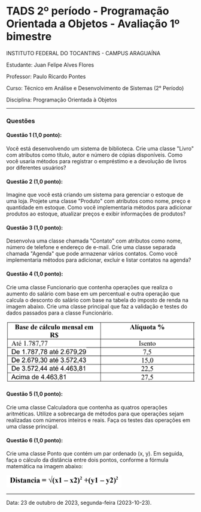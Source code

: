 # TADS 2º período - Programação Orientada a Objetos - Avaliação 1º bimestre

<p>INSTITUTO FEDERAL DO TOCANTINS - CAMPUS ARAGUAÍNA</p>
<p>Estudante: Juan Felipe Alves Flores</p>
<p>Professor: Paulo Ricardo Pontes</p>
<p>Curso: Técnico em Análise e Desenvolvimento de Sistemas (2° Período)</p>
<p>Disciplina: Programação Orientada à Objetos</p>

<hr></hr>

### Questões

#### Questão 1 (1,0 ponto):
<p>
Você está desenvolvendo um sistema de biblioteca. Crie uma classe "Livro" com atributos como título, autor e número de cópias disponíveis. Como você usaria métodos para registrar o empréstimo e a devolução de livros por diferentes usuários?
</p>

#### Questão 2 (1,0 ponto):
<p>
Imagine que você está criando um sistema para gerenciar o estoque de uma loja. Projete uma classe "Produto" com atributos como nome, preço e quantidade em estoque. Como você implementaria métodos para adicionar produtos ao estoque, atualizar preços e exibir informações de produtos?
</p>

#### Questão 3 (1,0 ponto):
<p>
Desenvolva uma classe chamada "Contato" com atributos como nome, número de telefone e endereço de e-mail. Crie uma classe separada chamada "Agenda" que pode armazenar vários contatos. Como você implementaria métodos para adicionar, excluir e listar contatos na agenda?
</p>

#### Questão 4 (1,0 ponto):
<p>
Crie uma classe Funcionario que contenha operações que realiza o aumento do salário com base em um percentual e outra operação que calcula o desconto do salário com base na tabela do imposto de renda na imagem abaixo. Crie uma classe principal que faz a validação e testes do dados passados para a classe Funcionário.

![Imagem da tabela de cálculo do Imposto de Renda](README_Images/impostoRendaTabela.png)
</p>

#### Questão 5 (1,0 ponto):
<p>
Crie uma classe Calculadora que contenha as quatros operações aritméticas. Utilize a sobrecarga de métodos para que operações sejam realizadas com números inteiros e reais. Faça os testes das operações em uma classe principal.
</p>

#### Questão 6 (1,0 ponto):
<p>
Crie uma classe Ponto que contém um par ordenado (x, y). Em seguida, faça o cálculo da distância entre dois pontos, conforme a fórmula matemática na imagem abaixo:

![Imagem da fórmula de distância entre pontos](README_Images/distanciaPontos.png)
</p>

<hr></hr>

<p>Data: 23 de outubro de 2023, segunda-feira (2023-10-23).</p>